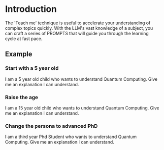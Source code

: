 # Introduction

The 'Teach me' technique is useful to accelerate your understanding of complex topics quickly. With the LLM's vast knowledge of a subject, you can craft a series of PROMPTS that will guide you through the learning cycle at fast pace.

## Example

### Start with a 5 year old

I am a 5 year old child who wants to understand Quantum Computing. Give me an explanation I can understand.

### Raise the age

I am a 15 year old child who wants to understand Quantum Computing. Give me an explanation I can understand.

### Change the persona to advanced PhD

I am a third year Phd Student who wants to understand Quantum Computing. Give me an explanation I can understand.

